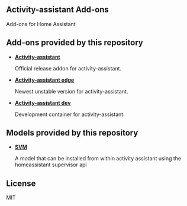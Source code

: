## Activity-assistant Add-ons

Add-ons for Home Assistant

## Add-ons provided by this repository

- **[Activity-assistant](/activity-assistant/README.md)**

    Official release addon for activity-assistant.

- **[Activity-assistant edge](/activity-assistant-edge/README.md)**

    Newest unstable version for activity-assistant.

- **[Activity-assistant dev](/activity-assistant-dev/README.md)**

    Development container for activity-assistant.

## Models provided by this repository
- **[SVM](/aa-model-svm/README.md)**

    A model that can be installed from within activity assistant using the homeassistant supervisor api

## License
MIT